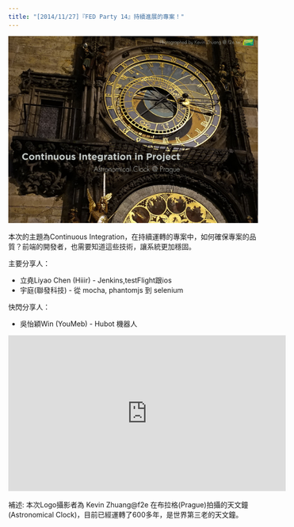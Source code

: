 ```yaml
---
title: "[2014/11/27]『FED Party 14』持續進展的專案！"
---
```


![持續進展的專案](/images/act-14.png)

本次的主題為Continuous Integration，在持續運轉的專案中，如何確保專案的品質？前端的開發者，也需要知道這些技術，讓系統更加穩固。

主要分享人：

+ 立堯Liyao Chen (Hiiir) -  Jenkins,testFlight跟ios
+ 宇庭(聯發科技) - 從 mocha, phantomjs 到 selenium

快閃分享人：

+ 吳怡穎Win (YouMeb) - Hubot 機器人

<iframe width="560" height="315" src="https://www.youtube.com/embed/o0vtlnlwl-Q?list=PLmP3eZx_aWyoE8D6bACzb6aw5EpEC7wRl" frameborder="0" allowfullscreen></iframe>

補述: 本次Logo攝影者為 Kevin Zhuang@f2e 在布拉格(Prague)拍攝的天文鐘(Astronomical Clock)，目前已經運轉了600多年，是世界第三老的天文鐘。
